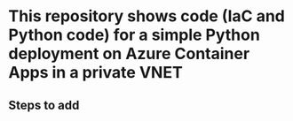 # This repository shows code (IaC and Python code) for a simple Python deployment on Azure Container Apps in a private VNET

## Steps to add